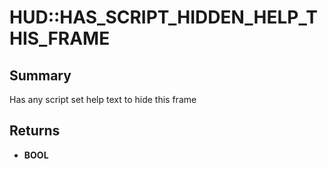 # HUD::HAS_SCRIPT_HIDDEN_HELP_THIS_FRAME

## Summary
Has any script set help text to hide this frame

## Returns
* **BOOL**